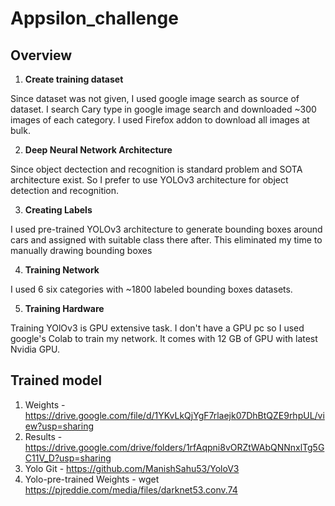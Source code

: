 # Appsilon_challenge
## Overview
1. **Create training dataset**

Since dataset was not given, I used google image search as source of dataset. I search Cary type in google image search and downloaded ~300 images of each category. I used Firefox addon to download all images at bulk.

2. **Deep Neural Network Architecture**

Since object dectection and recognition is standard problem and SOTA architecture exist. So I prefer to use YOLOv3 architecture for object detection and recognition.

3. **Creating Labels**

I used pre-trained YOLOv3 architecture to generate bounding boxes around cars and assigned with suitable class there after. This eliminated my time to manually drawing bounding boxes

4. **Training Network**

I used 6 six categories with ~1800 labeled bounding boxes datasets.

5. **Training Hardware**

Training YOlOv3 is GPU extensive task. I don't have a GPU pc so I used google's Colab to train my network. It comes with 12 GB of GPU with latest Nvidia GPU.


## Trained model
1. Weights - https://drive.google.com/file/d/1YKvLkQjYgF7rlaejk07DhBtQZE9rhpUL/view?usp=sharing
2. Results - https://drive.google.com/drive/folders/1rfAqpni8vORZtWAbQNNnxlTg5GC11V_D?usp=sharing
3. Yolo Git - https://github.com/ManishSahu53/YoloV3
4. Yolo-pre-trained Weights - wget https://pjreddie.com/media/files/darknet53.conv.74
